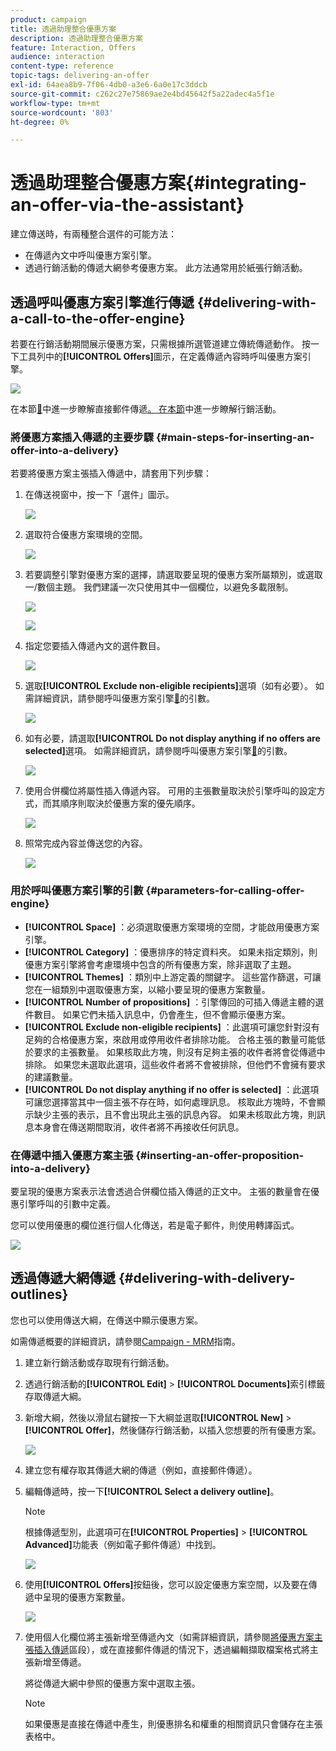 ```yaml
---
product: campaign
title: 透過助理整合優惠方案
description: 透過助理整合優惠方案
feature: Interaction, Offers
audience: interaction
content-type: reference
topic-tags: delivering-an-offer
exl-id: 64aea8b9-7f06-4db0-a3e6-6a0e17c3ddcb
source-git-commit: c262c27e75869ae2e4bd45642f5a22adec4a5f1e
workflow-type: tm+mt
source-wordcount: '803'
ht-degree: 0%

---
```


# 透過助理整合優惠方案{#integrating-an-offer-via-the-assistant}



建立傳送時，有兩種整合選件的可能方法：

* 在傳遞內文中呼叫優惠方案引擎。
* 透過行銷活動的傳遞大網參考優惠方案。 此方法通常用於紙張行銷活動。

## 透過呼叫優惠方案引擎進行傳遞 {#delivering-with-a-call-to-the-offer-engine}

若要在行銷活動期間展示優惠方案，只需根據所選管道建立傳統傳遞動作。 按一下工具列中的&#x200B;**[!UICONTROL Offers]**&#x200B;圖示，在定義傳遞內容時呼叫優惠方案引擎。

![](assets/offer_delivery_009.png)

在本節[&#128279;](../../delivery/using/about-direct-mail-channel.md)中進一步瞭解直接郵件傳遞[。 在本節](../../campaign/using/setting-up-marketing-campaigns.md)中進一步瞭解行銷活動。

### 將優惠方案插入傳遞的主要步驟 {#main-steps-for-inserting-an-offer-into-a-delivery}

若要將優惠方案主張插入傳遞中，請套用下列步驟：

1. 在傳送視窗中，按一下「選件」圖示。

   ![](assets/offer_delivery_001.png)

1. 選取符合優惠方案環境的空間。

   ![](assets/offer_delivery_002.png)

1. 若要調整引擎對優惠方案的選擇，請選取要呈現的優惠方案所屬類別，或選取一/數個主題。 我們建議一次只使用其中一個欄位，以避免多載限制。

   ![](assets/offer_delivery_003.png)

   ![](assets/offer_delivery_004.png)

1. 指定您要插入傳遞內文的選件數目。

   ![](assets/offer_delivery_005.png)

1. 選取&#x200B;**[!UICONTROL Exclude non-eligible recipients]**&#x200B;選項（如有必要）。 如需詳細資訊，請參閱呼叫優惠方案引擎[&#128279;](#parameters-for-calling-offer-engine)的引數。

   ![](assets/offer_delivery_006.png)

1. 如有必要，請選取&#x200B;**[!UICONTROL Do not display anything if no offers are selected]**&#x200B;選項。 如需詳細資訊，請參閱呼叫優惠方案引擎[&#128279;](#parameters-for-calling-offer-engine)的引數。

   ![](assets/offer_delivery_007.png)

1. 使用合併欄位將屬性插入傳遞內容。 可用的主張數量取決於引擎呼叫的設定方式，而其順序則取決於優惠方案的優先順序。

   ![](assets/offer_delivery_008.png)

1. 照常完成內容並傳送您的內容。

   ![](assets/offer_delivery_010.png)

### 用於呼叫優惠方案引擎的引數 {#parameters-for-calling-offer-engine}

* **[!UICONTROL Space]** ：必須選取優惠方案環境的空間，才能啟用優惠方案引擎。
* **[!UICONTROL Category]** ：優惠排序的特定資料夾。 如果未指定類別，則優惠方案引擎將會考慮環境中包含的所有優惠方案，除非選取了主題。
* **[!UICONTROL Themes]** ：類別中上游定義的關鍵字。 這些當作篩選，可讓您在一組類別中選取優惠方案，以縮小要呈現的優惠方案數量。
* **[!UICONTROL Number of propositions]** ：引擎傳回的可插入傳遞主體的選件數目。 如果它們未插入訊息中，仍會產生，但不會顯示優惠方案。
* **[!UICONTROL Exclude non-eligible recipients]** ：此選項可讓您針對沒有足夠的合格優惠方案，來啟用或停用收件者排除功能。 合格主張的數量可能低於要求的主張數量。 如果核取此方塊，則沒有足夠主張的收件者將會從傳遞中排除。 如果您未選取此選項，這些收件者將不會被排除，但他們不會擁有要求的建議數量。
* **[!UICONTROL Do not display anything if no offer is selected]** ：此選項可讓您選擇當其中一個主張不存在時，如何處理訊息。 核取此方塊時，不會顯示缺少主張的表示，且不會出現此主張的訊息內容。 如果未核取此方塊，則訊息本身會在傳送期間取消，收件者將不再接收任何訊息。

### 在傳遞中插入優惠方案主張 {#inserting-an-offer-proposition-into-a-delivery}

要呈現的優惠方案表示法會透過合併欄位插入傳遞的正文中。 主張的數量會在優惠引擎呼叫的引數中定義。

您可以使用優惠的欄位進行個人化傳送，若是電子郵件，則使用轉譯函式。

![](assets/offer_delivery_011.png)

## 透過傳遞大網傳遞 {#delivering-with-delivery-outlines}

您也可以使用傳送大綱，在傳送中顯示優惠方案。

如需傳遞概要的詳細資訊，請參閱[Campaign - MRM](../../campaign/using/marketing-campaign-deliveries.md#associating-and-structuring-resources-linked-via-a-delivery-outline)指南。

1. 建立新行銷活動或存取現有行銷活動。
1. 透過行銷活動的&#x200B;**[!UICONTROL Edit]** > **[!UICONTROL Documents]**&#x200B;索引標籤存取傳遞大綱。
1. 新增大綱，然後以滑鼠右鍵按一下大綱並選取&#x200B;**[!UICONTROL New]** > **[!UICONTROL Offer]**，然後儲存行銷活動，以插入您想要的所有優惠方案。

   ![](assets/int_compo_offre1.png)

1. 建立您有權存取其傳遞大網的傳遞（例如，直接郵件傳遞）。
1. 編輯傳遞時，按一下&#x200B;**[!UICONTROL Select a delivery outline]**。

   >[!NOTE]
   >
   >根據傳遞型別，此選項可在&#x200B;**[!UICONTROL Properties]** > **[!UICONTROL Advanced]**&#x200B;功能表（例如電子郵件傳遞）中找到。

   ![](assets/int_compo_offre2.png)

1. 使用&#x200B;**[!UICONTROL Offers]**&#x200B;按鈕後，您可以設定優惠方案空間，以及要在傳遞中呈現的優惠方案數量。

   ![](assets/int_compo_offre3.png)

1. 使用個人化欄位將主張新增至傳遞內文（如需詳細資訊，請參閱[將優惠方案主張插入傳遞](#inserting-an-offer-proposition-into-a-delivery)區段），或在直接郵件傳遞的情況下，透過編輯擷取檔案格式將主張新增至傳遞。

   將從傳遞大網中參照的優惠方案中選取主張。

   >[!NOTE]
   >
   >如果優惠是直接在傳遞中產生，則優惠排名和權重的相關資訊只會儲存在主張表格中。
